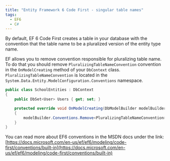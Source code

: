 ```yaml
---
title: "Entity Framework 6 Code First - singular table names"
tags:
  - EF6
  - C#
---
```

By default, EF 6 Code First creates a table in your database with the convention that the table name to be a pluralized version of the entity type name.

EF allows you to remove convention responsible for pluralizing table name. To do that you should remove `PluralizingTableNameConvention` convention in the `OnModelCreating` method of your `DbContext` class. `PluralizingTableNameConvention` is located in the `System.Data.Entity.ModelConfiguration.Conventions` namespace.

~~~ csharp
public class SchoolEntities : DbContext
{
    public DbSet<User> Users { get; set; }

    protected override void OnModelCreating(DbModelBuilder modelBuilder)
    {
        modelBuilder.Conventions.Remove<PluralizingTableNameConvention>();
    }
}
~~~

You can read more about EF6 conventions in the MSDN docs under the link: [https://docs.microsoft.com/en-us/ef/ef6/modeling/code-first/conventions/built-in](https://docs.microsoft.com/en-us/ef/ef6/modeling/code-first/conventions/built-in)
